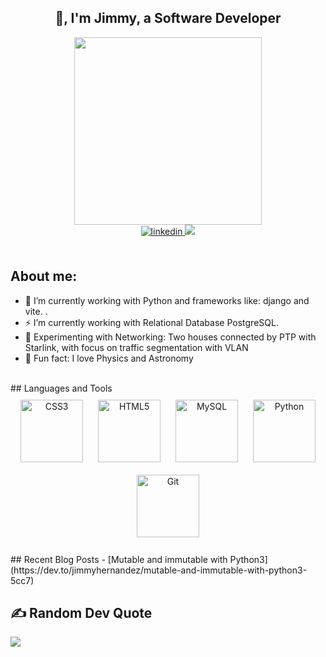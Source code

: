 ## <div align="center">👋, I'm Jimmy, a Software Developer</div>

<div id="header" align="center">
<img src="https://media.giphy.com/media/M9gbBd9nbDrOTu1Mqx/giphy.gif" width="300"/>
</div>

<!-- badges-->

<div align="center">

<!-- linkedin-->
<a href="https://linkedin.com/in/jimmy-hernandez-rivera-77232193" target="_blank">
<img src=https://img.shields.io/badge/linkedin-%231E77B5.svg?&style=for-the-badge&logo=linkedin&logoColor=white alt=linkedin style="margin-bottom: 5px;" />
</a>
<!-- RESUME -->
<!--<a href="https://drive.google.com/file/d/1ygCbJQNacvM3C16vpFAtuaXUHfqyQrF3/view?usp=drive_link"><img src="https://img.shields.io/badge/RESUME-blue?style=for-the-badge"></a></h3> -->
<!-- MAIL TO-->
<a><a href="mailto:jimoem24@gmail.com"><img src="https://img.shields.io/badge/EMAIL-red?style=for-the-badge"></a>
 
</div>

<br>
 
## About me: 

- 🌱 I’m currently working with Python and frameworks like: django and vite.  .
- ⚡ I’m currently working with Relational Database PostgreSQL. 
- 🧪 Experimenting with Networking: Two houses connected by PTP with Starlink, with focus on traffic segmentation with VLAN
- 🔬 Fun fact: I love Physics and Astronomy   
<br>
## Languages and Tools  
<div align="center">  
<a href="https://www.w3schools.com/css/" target="_blank"><img style="margin: 10px" src="https://profilinator.rishav.dev/skills-assets/css3-original-wordmark.svg" alt="CSS3" height="100" /></a>  
<a href="https://en.wikipedia.org/wiki/HTML5" target="_blank"><img style="margin: 10px" src="https://profilinator.rishav.dev/skills-assets/html5-original-wordmark.svg" alt="HTML5" height="100" /></a>  
<a href="https://www.mysql.com/" target="_blank"><img style="margin: 10px" src="https://profilinator.rishav.dev/skills-assets/mysql-original-wordmark.svg" alt="MySQL" height="100" /></a>  
<a href="https://www.python.org/" target="_blank"><img style="margin: 10px" src="https://profilinator.rishav.dev/skills-assets/python-original.svg" alt="Python" height="100" /></a>  
<a href="https://github.com/" target="_blank"><img style="margin: 10px" src="https://profilinator.rishav.dev/skills-assets/git-scm-icon.svg" alt="Git" height="100" /></a>  
</div>  
<br/>
## Recent Blog Posts
<!-- BLOG-POST-LIST:START -->
- [Mutable and immutable with Python3](https://dev.to/jimmyhernandez/mutable-and-immutable-with-python3-5cc7)
<!-- BLOG-POST-LIST:END -->

## ✍️ Random Dev Quote
![](https://quotes-github-readme.vercel.app/api?type=horizontal&theme=radical)




<!---
JimmyHernandez/JimmyHernandez is a ✨ special ✨ repository because its `README.md` (this file) appears on your GitHub profile.
You can click the Preview link to take a look at your changes.
--->
